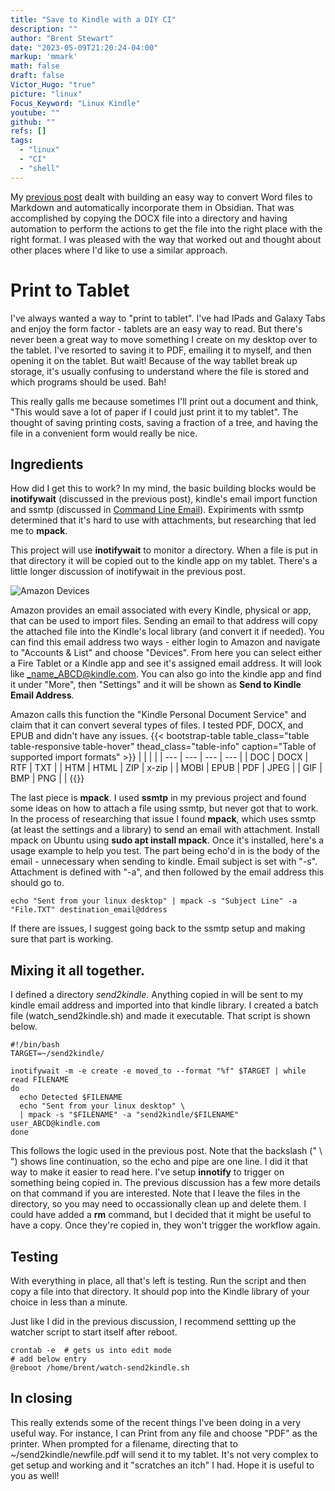```yaml
---
title: "Save to Kindle with a DIY CI"
description: ""
author: "Brent Stewart"
date: "2023-05-09T21:20:24-04:00"
markup: 'mmark'
math: false
draft: false
Victor_Hugo: "true"
picture: "linux"
Focus_Keyword: "Linux Kindle"
youtube: ""
github: ""
refs: []
tags:
  - "linux"
  - "CI"
  - "shell"
---
```


My [previous post](/posts/230509_word2obsidian/) dealt with building an easy way to convert Word files to Markdown and automatically incorporate them in Obsidian.  That was accomplished by copying the DOCX file into a directory and having automation to perform the actions to get the file into the right place with the right format.  I was pleased with the way that worked out and thought about other places where I'd like to use a similar approach.

# Print to Tablet

I've always wanted a way to "print to tablet".  I've had IPads and Galaxy Tabs and enjoy the form factor - tablets are an easy way to read.  But there's never been a great way to move something I create on my desktop over to the tablet.  I've resorted to saving it to PDF, emailing it to myself, and then opening it on the tablet.  But wait!  Because of the way tabllet break up storage, it's usually confusing to understand where the file is stored and which programs should be used.  Bah!

This really galls me because sometimes I'll print out a document and think, "This would save a lot of paper if I could just print it to my tablet".  The thought of saving printing costs, saving a fraction  of a tree, and having the file in a convenient form would really be nice.

## Ingredients

How did I get this to work?  In my mind, the basic building blocks would be __inotifywait__ (discussed in the previous post), kindle's email import function and ssmtp (discussed in [Command Line Email](/posts/230313_command_line_email/)).  Expiriments with ssmtp determined that it's hard to use with attachments, but researching that led me to __mpack__.

This project will use __inotifywait__ to monitor a directory.  When a file is put in that directory it will be copied out to the kindle app on my tablet.  There's a little longer discussion of inotifywait in the previous post.

![Amazon Devices](/230514_Amazon_Devices.png#floatsmallleft)

Amazon provides an email associated with every Kindle, physical or app, that can be used to import files.  Sending an email to that address will copy the attached file into the Kindle's local library (and convert it if needed).  You can find this email address two ways - either login to Amazon and navigate to "Accounts & List" and choose "Devices".  From here you can select either a Fire Tablet or a Kindle app and see it's assigned email address.  It will look like _name_ABCD@kindle.com.  You can also go into the kindle app and find it under "More", then "Settings" and it will be shown as __Send to Kindle Email Address__.

Amazon calls this function the "Kindle Personal Document Service" and claim that it can convert several types of files.  I tested PDF, DOCX, and EPUB and didn't have any issues.
{{< bootstrap-table table_class="table table-responsive table-hover" thead_class="table-info" caption="Table of supported import formats" >}}
|  |  |  |
| --- | --- | --- | --- |
| DOC |	DOCX |	RTF | TXT |
| HTM |	HTML |	ZIP |	x-zip |
|	MOBI | EPUB |	PDF |	JPEG |
| GIF |	BMP |	PNG | |
{{</bootstrap-table>}}

The last piece is __mpack__.  I used __ssmtp__ in my previous project and found some ideas on how to attach a file using ssmtp, but never got that to work.  In the process of researching that issue I found __mpack__, which uses ssmtp (at least the settings and a library) to send an email with attachment.  Install mpack on Ubuntu using __sudo apt install mpack__.  Once it's installed, here's a usage example to help you test.  The part being echo'd in is the body of the email - unnecessary when sending to kindle.  Email subject is set with "-s".  Attachment is defined with "-a", and then followed by the email address this should go to.

    echo "Sent from your linux desktop" | mpack -s "Subject Line" -a "File.TXT" destination_email@ddress

If there are issues, I suggest going back to the ssmtp setup and making sure that part is working.

## Mixing it all together.
I defined a directory _send2kindle_.  Anything copied in will be sent to my kindle email address and imported into that kindle library.  I created a batch file (watch_send2kindle.sh) and made it executable.  That script is shown below.

    #!/bin/bash
    TARGET=~/send2kindle/

    inotifywait -m -e create -e moved_to --format "%f" $TARGET | while read FILENAME
    do
      echo Detected $FILENAME
      echo "Sent from your linux desktop" \
      | mpack -s "$FILENAME" -a "send2kindle/$FILENAME" user_ABCD@kindle.com
    done

This follows the logic used in the previous post.  Note that the backslash (" \ ") shows line continuation, so the echo and pipe are one line.  I did it that way to make it easier to read here.  I've setup __innotify__ to trigger on something being copied in.  The previous discussion has a few more details on that command if you are interested.  Note that I leave the files in the directory, so you may need to occassionally clean up and delete them.  I could have added a __rm__ command, but I decided that it might be useful to have a copy.  Once they're copied in, they won't trigger the workflow again.


## Testing
With everything in place, all that's left is testing.  Run the script and then copy a file into that directory.  It should pop into the Kindle library of your choice in less than a minute.

Just like I did in the previous discussion, I recommend settting up the watcher script to start itself after reboot.

    crontab -e  # gets us into edit mode
    # add below entry
    @reboot /home/brent/watch-send2kindle.sh

## In closing
This really extends some of the recent things I've been doing in a very useful way.  For instance, I can Print from any file and choose "PDF" as the printer.  When prompted for a filename, directing that to ~/send2kindle/newfile.pdf will send it to my tablet.  It's not very complex to get setup and working and it "scratches an itch" I had.  Hope it is useful to you as well!